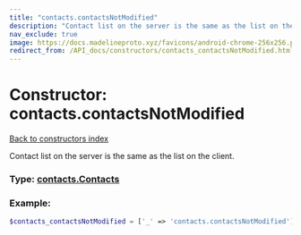 ```yaml
---
title: "contacts.contactsNotModified"
description: "Contact list on the server is the same as the list on the client."
nav_exclude: true
image: https://docs.madelineproto.xyz/favicons/android-chrome-256x256.png
redirect_from: /API_docs/constructors/contacts_contactsNotModified.html
---
```

# Constructor: contacts.contactsNotModified  
[Back to constructors index](/API_docs/constructors/index.html)



Contact list on the server is the same as the list on the client.




### Type: [contacts.Contacts](/API_docs/types/contacts.Contacts.html)


### Example:

```php
$contacts_contactsNotModified = ['_' => 'contacts.contactsNotModified'];
```  
